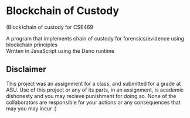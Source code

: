 # Blockchain of Custody
(Block)chain of custody for CSE469

A program that implements chain of custody for forensics/evidence using blockchain principles\
Written in JavaScript using the Deno runtime

## Disclaimer
This project was an assignment for a class, and submitted for a grade at ASU. Use of this project or any of its parts, in an assignment, is academic dishonesty and you may recieve punishment for doing so. None of the collaborators are responsible for your actions or any consequences that may you may incur :)
